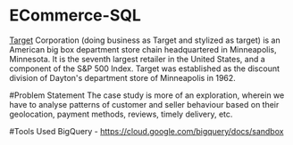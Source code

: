# ECommerce-SQL
[Target](https://www.target.com/) Corporation (doing business as Target and stylized as target) is an American big box department store chain headquartered in Minneapolis, Minnesota. It is the seventh largest retailer in the United States, and a component of the S&P 500 Index. Target was established as the discount division of Dayton's department store of Minneapolis in 1962.

#Problem Statement
The case study is more of an exploration, wherein we have to analyse patterns of customer and seller behaviour based on their geolocation, payment methods, reviews, timely delivery, etc.

#Tools Used
BigQuery - https://cloud.google.com/bigquery/docs/sandbox

